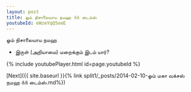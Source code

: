 ```yaml
---
layout: post
title: ஓம் நிசாலையாய நமஹ ௧௧ டைம்ஸ்
youtubeId: eWzeYqQ5oeE
---
```

 
 
 ஓம் நிசாலையாய நமஹ  
 
 -  இருள் (அறியாமை) மறைக்கும் இடம் யார்? 
 
  
 
  
 
 
 
 
 
 


{% include youtubePlayer.html id=page.youtubeId %}
 
[Next]({{ site.baseurl }}{% link  split1/_posts/2014-02-10-ஓம் மகா வக்சஸ் நமஹ ௧௧ டைம்ஸ்.md%})
 
